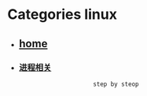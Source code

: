 # Categories linux
* ## [home](../README.md)
* ### [进程相关](process.md)
                           step by steop